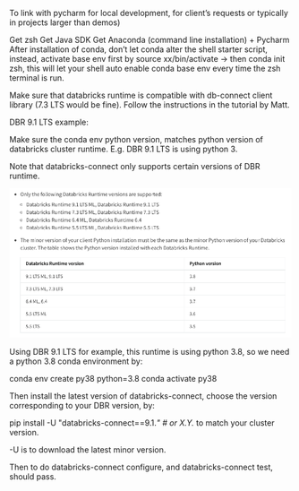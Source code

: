 To link with pycharm for local development, for client’s requests or typically in projects larger than demos)

Get zsh
Get Java SDK
Get Anaconda (command line installation) + Pycharm
After installation of conda, don’t let conda alter the shell starter script, instead, activate base env first by source xx/bin/activate -> then conda init zsh, this will let your shell auto enable conda base env every time the zsh terminal is run. 

Make sure that databricks runtime is compatible with db-connect client library (7.3 LTS would be fine). Follow the instructions in the tutorial by Matt.

DBR 9.1 LTS example:

Make sure the conda env python version, matches python version of databricks cluster runtime.
E.g. DBR 9.1 LTS is using python 3.

Note that databricks-connect only supports certain versions of DBR runtime. 



![alt text](../_media/dbconnect_dbr.png?raw=true)


Using DBR 9.1 LTS for example, this runtime is using python 3.8, so we need a python 3.8 conda environment by:

conda env create py38 python=3.8
conda activate py38 

Then install the latest version of databricks-connect, choose the version corresponding to your DBR version, by:

pip install -U "databricks-connect==9.1.*"  # or X.Y.* to match your cluster version.

-U is to download the latest minor version.

Then to do databricks-connect configure, and databricks-connect test, should pass.

